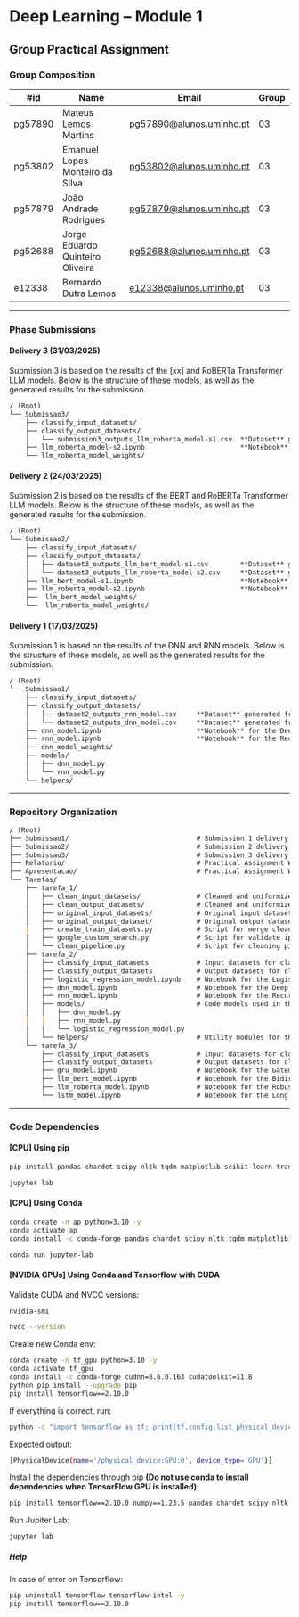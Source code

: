 # Deep Learning – Module 1

## Group Practical Assignment

### Group Composition

| #id     | Name                             | Email                    | Group |
| ------- | -------------------------------- | ------------------------ | ----- |
| pg57890 | Mateus Lemos Martins             | pg57890@alunos.uminho.pt | 03    |
| pg53802 | Emanuel Lopes Monteiro da Silva  | pg53802@alunos.uminho.pt | 03    |
| pg57879 | João Andrade Rodrigues           | pg57879@alunos.uminho.pt | 03    |
| pg52688 | Jorge Eduardo Quinteiro Oliveira | pg52688@alunos.uminho.pt | 03    |
| e12338  | Bernardo Dutra Lemos             | e12338@alunos.uminho.pt  | 03    |

---

### Phase Submissions

#### Delivery 3 (31/03/2025)

Submission 3 is based on the results of the [xx] and RoBERTa Transformer LLM models.
Below is the structure of these models, as well as the generated results for the submission. 

```md
/ (Root)
└── Submissao3/
    ├── classify_input_datasets/
    ├── classify_output_datasets/
    │   └── submission3_outputs_llm_roberta_model-s1.csv  **Dataset** generated from RoBERTa LLM model for Submission 3
    ├── llm_roberta_model-s2.ipynb                        **Notebook** for the RoBERTa LLM model for Submission 3
    └── llm_roberta_model_weights/
```

#### Delivery 2 (24/03/2025)

Submission 2 is based on the results of the BERT and RoBERTa Transformer LLM models.
Below is the structure of these models, as well as the generated results for the submission. 

```md
/ (Root)
└── Submissao2/
    ├── classify_input_datasets/
    ├── classify_output_datasets/
    │   ├── dataset3_outputs_llm_bert_model-s1.csv        **Dataset** generated from BERT LLM model for Submission 2
    │   └── dataset3_outputs_llm_roberta_model-s2.csv     **Dataset** generated from RoBERTa LLM model for Submission 2
    ├── llm_bert_model-s1.ipynb                           **Notebook** for the BERT LLM model for Submission 2
    ├── llm_roberta_model-s2.ipynb                        **Notebook** for the RoBERTa LLM model for Submission 2
    ├──  llm_bert_model_weights/
    └──  llm_roberta_model_weights/
```

#### Delivery 1 (17/03/2025)

Submission 1 is based on the results of the DNN and RNN models.
Below is the structure of these models, as well as the generated results for the submission. 

```md
/ (Root)
└── Submissao1/
    ├── classify_input_datasets/
    ├── classify_output_datasets/
    │   ├── dataset2_outputs_rnn_model.csv     **Dataset** generated from RNN model for Submission 1
    │   └── dataset2_outputs_dnn_model.csv     **Dataset** generated from DNN model for Submission 1
    ├── dnn_model.ipynb                        **Notebook** for the Deep Neural Network model for Submission 1
    ├── rnn_model.ipynb                        **Notebook** for the Recurrent Neural Network model for Submission 1
    ├── dnn_model_weights/         
    ├── models/
    │   ├── dnn_model.py
    │   └── rnn_model.py
    └── helpers/
```

---

### Repository Organization

```md
/ (Root)
├── Submissao1/                                # Submission 1 delivery models and generated output datasets
├── Submissao2/                                # Submission 2 delivery models and generated output datasets
├── Submissao3/                                # Submission 3 delivery models and generated output datasets
├── Relatorio/                                 # Practical Assignment Work Report
├── Apresentacao/                              # Practical Assignment Work Presentation
└── Tarefas/
    ├── tarefa_1/
    │   ├── clean_input_datasets/              # Cleaned and uniformized input datasets
    │   ├── clean_output_datasets/             # Cleaned and uniformized output datasets
    │   ├── original_input_datasets/           # Original input datasets
    │   ├── original_output_dataset/           # Original output datasets
    |   ├── create_train_datasets.py           # Script for merge cleaned input and output datasets to create a training dataset for Models
    │   ├── google_custom_search.py            # Script for validate ipsis verbis sentences on google custom search
    │   └── clean_pipeline.py                  # Script for cleaning pipeline for various dataset formats
    ├── tarefa_2/
    │   ├── classify_input_datasets            # Input datasets for classification
    │   ├── classify_output_datasets           # Output datasets for classified results
    │   ├── logistic_regression_model.ipynb    # Notebook for the Logistic Regression model
    │   ├── dnn_model.ipynb                    # Notebook for the Deep Neural Network model
    │   ├── rnn_model.ipynb                    # Notebook for the Recurrent Neural Network model
    │   ├── models/                            # Code models used in the notebooks
    │   │   ├── dnn_model.py
    |   |   ├── rnn_model.py
    │   │   └── logistic_regression_model.py
    │   └── helpers/                           # Utility modules for the models
    └── tarefa_3/
        ├── classify_input_datasets            # Input datasets for classification
        ├── classify_output_datasets           # Output datasets for classified results
        ├── gru_model.ipynb                    # Notebook for the Gated Recurrent Units (GRU) Model
        ├── llm_bert_model.ipynb               # Notebook for the Bidirectional Encoder Representations from Transformers (BERT) Model
        ├── llm_roberta_model.ipynb            # Notebook for the Robustly Optimized BERT Pretraining Approach (RoBERTa) Model
        └── lstm_model.ipynb                   # Notebook for the Long Short-Term Memory (LSTM) Model
```

---

### Code Dependencies

#### [CPU] Using pip

```bash
pip install pandas chardet scipy nltk tqdm matplotlib scikit-learn transformers jupyterlab
```

```bash
jupyter lab
```

#### [CPU] Using Conda

```bash
conda create -n ap python=3.10 -y
conda activate ap
conda install -c conda-forge pandas chardet scipy nltk tqdm matplotlib scikit-learn transformers jupyterlab
```

```bash
conda run jupyter-lab
```

#### [NVIDIA GPUs] Using Conda and Tensorflow with CUDA

Validate CUDA and NVCC versions:

```bash
nvidia-smi
```

```bash
nvcc --version
```

Create new Conda env:

```bash
conda create -n tf_gpu python=3.10 -y
conda activate tf_gpu
conda install -c conda-forge cudnn=8.6.0.163 cudatoolkit=11.8
python pip install --upgrade pip
pip install tensorflow==2.10.0
```

If everything is correct, run:

```bash
python -c "import tensorflow as tf; print(tf.config.list_physical_devices('GPU'))"
```

Expected output:

```bash
[PhysicalDevice(name='/physical_device:GPU:0', device_type='GPU')]
```

Install the dependencies through pip **(Do not use conda to install dependencies when TensorFlow GPU is installed)**:

```bash
pip install tensorflow==2.10.0 numpy==1.23.5 pandas chardet scipy nltk tqdm matplotlib scikit-learn transformers==4.31.0 notebook
```

Run Jupiter Lab:

```bash
jupyter lab
```

##### Help

In case of error on Tensorflow:

```bash
pip uninstall tensorflow tensorflow-intel -y
pip install tensorflow==2.10.0
```